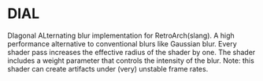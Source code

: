 # DIAL
DIagonal ALternating blur implementation for RetroArch(slang). A high performance alternative to conventional blurs like Gaussian blur. Every shader pass increases the effective radius of the shader by one. The shader includes a weight parameter that controls the intensity of the blur. Note: this shader can create artifacts under (very) unstable frame rates. 
